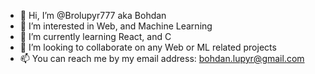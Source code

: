 - 👋 Hi, I’m @Brolupyr777 aka Bohdan
- 👀 I’m interested in Web, and Machine Learning
- 🌱 I’m currently learning React, and C
- 💞️ I’m looking to collaborate on any Web or ML related projects
- 📫 You can reach me by my email address: bohdan.lupyr@gmail.com

<!---
Brolupyr777/Brolupyr777 is a ✨ special ✨ repository because its `README.md` (this file) appears on your GitHub profile.
You can click the Preview link to take a look at your changes.
--->
